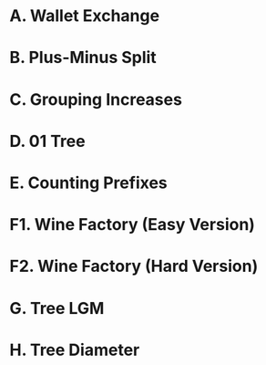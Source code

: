 # A. Wallet Exchange
# B. Plus-Minus Split
# C. Grouping Increases
# D. 01 Tree
# E. Counting Prefixes
# F1. Wine Factory (Easy Version)
# F2. Wine Factory (Hard Version)
# G. Tree LGM
# H. Tree Diameter